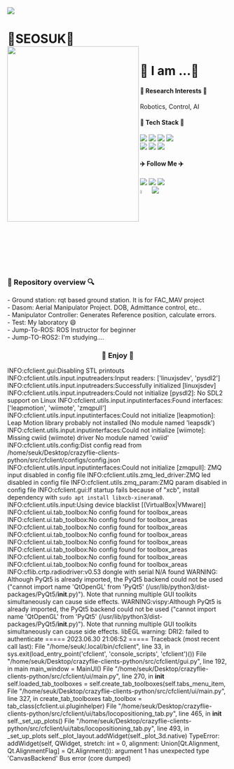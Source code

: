 <img src="https://capsule-render.vercel.app/api?type=waving&color=auto&height=200&section=header&text=SEOSUK's%20GitHub&fontSize=70" />

<h1 align="left"> 🌱SEOSUK🌱
<br/>


<image align="left" src=https://github.com/SEOSUK/SEOSUK/assets/99397827/e7e6d730-a5de-43e0-9202-5e3233d419e2 width="300" height="400">

<h1 align="left"> 🤔 I am ...🤔
<br/>
<h4 align="left"> 🤖 Research Interests 🤖</h3>
Robotics, Control, AI
<h4 align="l"> 🌿 Tech Stack 🌿 </h4>
<div>
  <p align="left">
    <img src="https://img.shields.io/badge/ROS-22314E?style=flat-square&logo=ROS&logoColor=white">
    <img src="https://img.shields.io/badge/Ubuntu-E95420?style=flat-square&logo=Ubuntu&logoColor=white">
    <img src="https://img.shields.io/badge/linux-FCC624?style=flat-square&logo=linux&logoColor=black">
    <img src="https://img.shields.io/badge/C++-00599C?style=flat-square&logo=c%2B%2B&logoColor=white">
    <br>
    <img src="https://img.shields.io/badge/Python-3766AB?style=flat-square&logo=Python&logoColor=white">
    <img src="https://img.shields.io/badge/github-181717?style=flat-square&logo=github&logoColor=white">
    <img src="https://img.shields.io/badge/Notion-000000?style=flat-square&logo=Notion&logoColor=white">
  </p>
</div>

<h4 align="left"> ✈️ Follow Me ✈️ </h4>
<div>
  <p align="left">
    <a href="https://github.com/SEOSUK"><img src="https://img.shields.io/badge/GitHub-181717?style=flat-square&logo=GitHub&logoColor=white&link=https://github.com/SEOSUK"/></a>        <!--&nbsp-->
    <a href="mailto:seosu99@seoultech.ac.kr"><img src="https://img.shields.io/badge/Mail-d14836?style=flat-square&logo=Gmail&logoColor=white&link=seosu99@seoultech.ac.kr"/></a>
    <a href="https://https://www.notion.so/JUMP-to-ROS-521e0b65f01e4aa59db2d797d583c3e4/"><img src="https://img.shields.io/badge/Notion-000000?style=flat-square&logo=Notion&logoColor=white&link=https://www.notion.so/JUMP-to-ROS-521e0b65f01e4aa59db2d797d583c3e4"/>
    <br/> 
    <a href="https://mrl.seoultech.ac.kr/index.do"><img src="https://mrl.seoultech.ac.kr/module/upload/file/selectImageView.do?atchFileId=100000003980&fileSn=0" width="4.5%" height="4.5%" "MRL"/></a>
    <a href="https://mrl.seoultech.ac.kr/index.do"><img src="https://img.shields.io/badge/Mobile Robotics Lab.(MRL)-FFFFFF?style=flat-square&logoColor=white&link=https://mrl.seoultech.ac.kr/index.do"/></a>
  </p>
</div>


<h3 align="left"> 🔎 Repository overview 🔍 </h3>
- Ground station: rqt based ground station. It is for FAC_MAV project
<br>
- Dasom: Aerial Manipulator Project. DOB, Admittance control, etc..
<br>
- Manipulator Controller: Generates Reference position, calculate errors.
<br>
- Test: My laboratory 😄
<br>
- Jump-To-ROS: ROS Instructor for beginner 
<br>
- Jump-TO-ROS2: I'm studying....

<br>
<h3 align="middle"> 💫 Enjoy 💫 </h3>


INFO:cfclient.gui:Disabling STL printouts
INFO:cfclient.utils.input.inputreaders:Input readers: ['linuxjsdev', 'pysdl2']
INFO:cfclient.utils.input.inputreaders:Successfully initialized [linuxjsdev]
INFO:cfclient.utils.input.inputreaders:Could not initialize [pysdl2]: No SDL2 support on Linux
INFO:cfclient.utils.input.inputinterfaces:Found interfaces: ['leapmotion', 'wiimote', 'zmqpull']
INFO:cfclient.utils.input.inputinterfaces:Could not initialize [leapmotion]: Leap Motion library probably not installed (No module named 'leapsdk')
INFO:cfclient.utils.input.inputinterfaces:Could not initialize [wiimote]: Missing cwiid (wiimote) driver No module named 'cwiid'
INFO:cfclient.utils.config:Dist config read from /home/seuk/Desktop/crazyflie-clients-python/src/cfclient/configs/config.json
INFO:cfclient.utils.input.inputinterfaces:Could not initialize [zmqpull]: ZMQ input disabled in config file
INFO:cfclient.utils.zmq_led_driver:ZMQ led disabled in config file
INFO:cfclient.utils.zmq_param:ZMQ param disabled in config file
INFO:cfclient.gui:If startup fails because of "xcb", install dependency with `sudo apt install libxcb-xinerama0`.
INFO:cfclient.utils.input:Using device blacklist [(VirtualBox|VMware)]
INFO:cfclient.ui.tab_toolbox:No config found for toolbox_areas
INFO:cfclient.ui.tab_toolbox:No config found for toolbox_areas
INFO:cfclient.ui.tab_toolbox:No config found for toolbox_areas
INFO:cfclient.ui.tab_toolbox:No config found for toolbox_areas
INFO:cfclient.ui.tab_toolbox:No config found for toolbox_areas
INFO:cfclient.ui.tab_toolbox:No config found for toolbox_areas
INFO:cfclient.ui.tab_toolbox:No config found for toolbox_areas
INFO:cfclient.ui.tab_toolbox:No config found for toolbox_areas
INFO:cflib.crtp.radiodriver:v0.53 dongle with serial N/A found
WARNING: Although PyQt5 is already imported, the PyQt5 backend could not
be used ("cannot import name 'QtOpenGL' from 'PyQt5' (/usr/lib/python3/dist-packages/PyQt5/__init__.py)"). 
Note that running multiple GUI toolkits simultaneously can cause side effects.
WARNING:vispy:Although PyQt5 is already imported, the PyQt5 backend could not
be used ("cannot import name 'QtOpenGL' from 'PyQt5' (/usr/lib/python3/dist-packages/PyQt5/__init__.py)"). 
Note that running multiple GUI toolkits simultaneously can cause side effects.
libEGL warning: DRI2: failed to authenticate
===== 2023.06.30 21:06:52 =====
Traceback (most recent call last):
  File "/home/seuk/.local/bin/cfclient", line 33, in <module>
    sys.exit(load_entry_point('cfclient', 'console_scripts', 'cfclient')())
  File "/home/seuk/Desktop/crazyflie-clients-python/src/cfclient/gui.py", line 192, in main
    main_window = MainUI()
  File "/home/seuk/Desktop/crazyflie-clients-python/src/cfclient/ui/main.py", line 270, in __init__
    self.loaded_tab_toolboxes = self.create_tab_toolboxes(self.tabs_menu_item,
  File "/home/seuk/Desktop/crazyflie-clients-python/src/cfclient/ui/main.py", line 327, in create_tab_toolboxes
    tab_toolbox = tab_class(cfclient.ui.pluginhelper)
  File "/home/seuk/Desktop/crazyflie-clients-python/src/cfclient/ui/tabs/locopositioning_tab.py", line 465, in __init__
    self._set_up_plots()
  File "/home/seuk/Desktop/crazyflie-clients-python/src/cfclient/ui/tabs/locopositioning_tab.py", line 493, in _set_up_plots
    self._plot_layout.addWidget(self._plot_3d.native)
TypeError: addWidget(self, QWidget, stretch: int = 0, alignment: Union[Qt.Alignment, Qt.AlignmentFlag] = Qt.Alignment()): argument 1 has unexpected type 'CanvasBackend'
Bus error (core dumped)

